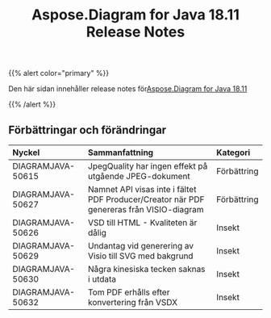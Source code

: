 ﻿---
title: Aspose.Diagram for Java 18.11 Release Notes
type: docs
weight: 20
url: /sv/java/aspose-diagram-for-java-18-11-release-notes/
---
{{% alert color="primary" %}} 

Den här sidan innehåller release notes för[Aspose.Diagram for Java 18.11](https://docs.aspose.com/diagram/java/aspose-diagram-for-java-18-11-release-notes/)

{{% /alert %}} 
## **Förbättringar och förändringar**

|**Nyckel**|**Sammanfattning**|**Kategori**|
|:- |:- |:- |
|DIAGRAMJAVA-50615|JpegQuality har ingen effekt på utgående JPEG-dokument|Förbättring|
|DIAGRAMJAVA-50627|Namnet API visas inte i fältet PDF Producer/Creator när PDF genereras från VISIO-diagram|Förbättring|
|DIAGRAMJAVA-50626|VSD till HTML - Kvaliteten är dålig|Insekt|
|DIAGRAMJAVA-50629|Undantag vid generering av Visio till SVG med bakgrund|Insekt|
|DIAGRAMJAVA-50630|Några kinesiska tecken saknas i utdata|Insekt|
|DIAGRAMJAVA-50632|Tom PDF erhålls efter konvertering från VSDX|Insekt|

